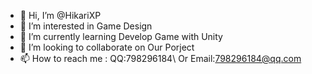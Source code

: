 - 👋 Hi, I’m @HikariXP
- 👀 I’m interested in Game Design
- 🌱 I’m currently learning Develop Game with Unity
- 💞️ I’m looking to collaborate on Our Porject
- 📫 How to reach me : QQ:798296184\ Or Email:798296184@qq.com

<!---
HikariXP/HikariXP is a ✨ special ✨ repository because its `README.md` (this file) appears on your GitHub profile.
You can click the Preview link to take a look at your changes.
--->
